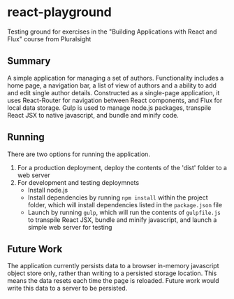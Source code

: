 # react-playground
Testing ground for exercises in the "Building Applications with React and Flux" course from Pluralsight

## Summary
A simple application for managing a set of authors. Functionality includes a home page, a navigation bar, a list of view of authors and a ability to add and edit single author details. Constructed as a single-page application, it uses React-Router for navigation between React components, and Flux for local data storage. Gulp is used to manage node.js packages, transpile React JSX to native javascript, and bundle and minify code. 

## Running
There are two options for running the application. 
1. For a production deployment, deploy the contents of the 'dist' folder to a web server
2. For development and testing deploymnets
	* Install node.js
	* Install dependencies by running `npm install` within the project folder, which will install dependencies listed in the `package.json` file
	* Launch by running `gulp`, which will run the contents of `gulpfile.js` to transpile React JSX, bundle and minify javascript, and launch a simple web server for testing

## Future Work
The application currently persists data to a browser in-memory javascript object store only, rather than writing to a persisted storage location. This means the data resets each time the page is reloaded. Future work would write this data to a server to be persisted. 

